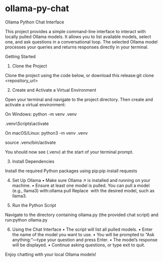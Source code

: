 # ollama-py-chat

Ollama Python Chat Interface

This project provides a simple command-line interface to interact with locally pulled Ollama models. It allows you to list available models, select one, and ask questions in a conversational loop. The selected Ollama model processes your queries and returns responses directly in your terminal.

Getting Started

1. Clone the Project

Clone the project using the code below, or download this release:git clone <repository_url>

2. Create and Activate a Virtual Environment

Open your terminal and navigate to the project directory. Then create and activate a virtual environment:

On Windows:
python -m venv .venv

.venv\Scripts\activate

On macOS/Linux:
python3 -m venv .venv

source .venv/bin/activate

You should now see ‎⁠(.venv)⁠ at the start of your terminal prompt.

3. Install Dependencies

Install the required Python packages using pip:pip install requests

4. Set Up Ollama
	•	Make sure Ollama ↗ is installed and running on your machine.
	•	Ensure at least one model is pulled. You can pull a model (e.g., llama3) with:ollama pull <modelname>
Replace ‎⁠<modelname>⁠ with the desired model, such as ‎⁠llama3⁠.

5. Run the Python Script

Navigate to the directory containing ‎⁠ollama.py⁠ (the provided chat script) and run:python ollama.py

6. Using the Chat Interface
	•	The script will list all pulled models.
	•	Enter the name of the model you want to use.
	•	You will be prompted to “Ask anything:”—type your question and press Enter.
	•	The model’s response will be displayed.
	•	Continue asking questions, or type ‎⁠exit⁠ to quit.

Enjoy chatting with your local Ollama models!
